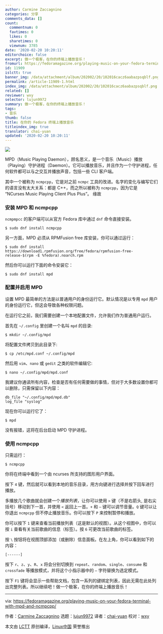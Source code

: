 ```yaml
---
author: Carmine Zaccagnino
categories: 分享
comments_data: []
count:
  commentnum: 0
  favtimes: 0
  likes: 0
  sharetimes: 0
  viewnum: 3785
date: '2020-02-20 10:20:11'
editorchoice: false
excerpt: 做一个极客，在你的终端上播放音乐！
fromurl: https://fedoramagazine.org/playing-music-on-your-fedora-terminal-with-mpd-and-ncmpcpp/
id: 11909
islctt: true
banner_img: /data/attachment/album/202002/20/102016cacz6aabazpsqblf.png
permalink: /article-11909-1.html
index_img: /data/attachment/album/202002/20/102016cacz6aabazpsqblf.png.thumb.jpg
related: []
reviewer: wxy
selector: lujun9972
summary: 做一个极客，在你的终端上播放音乐！
tags:
- 音乐
thumb: false
title: 在你的 Fedora 终端上播放音乐
titleindex_img: true
translator: chai-yuan
updated: '2020-02-20 10:20:11'
---
```


![](/data/attachment/album/202002/20/102016cacz6aabazpsqblf.png)


MPD（Music Playing Daemon），顾名思义，是一个音乐（Music）播放（Playing）守护进程（Daemon）。它可以播放音乐，并且作为一个守护进程，任何软件都可以与之交互并播放声音，包括一些 CLI 客户端。


其中一个被称为 `ncmpcpp`，它是对之前 `ncmpc` 工具的改进。名字的变化与编写它们的语言没有太大关系：都是 C++，而之所以被称为 `ncmpcpp`，因为它是 “NCurses Music Playing Client Plus Plus”。 缘故


### 安装 MPD 和 ncmpcpp


`ncmpmpcc` 的客户端可以从官方 Fedora 库中通过 `dnf` 命令直接安装。



```
$ sudo dnf install ncmpcpp
```

另一方面，MPD 必须从 RPMFusion free 库安装，你可以通过运行：



```
$ sudo dnf install https://download1.rpmfusion.org/free/fedora/rpmfusion-free-release-$(rpm -E %fedora).noarch.rpm
```

然后你可以运行下面的命令安装它：



```
$ sudo dnf install mpd
```

### 配置并启用 MPD


设置 MPD 最简单的方法是以普通用户的身份运行它。默认情况是以专用 `mpd` 用户的身份运行它，但这会导致各种权限问题。


在运行它之前，我们需要创建一个本地配置文件，允许我们作为普通用户运行。


首先在 `~/.config` 里创建一个名叫 `mpd` 的目录:



```
$ mkdir ~/.config/mpd
```

将配置文件拷贝到此目录下:



```
$ cp /etc/mpd.conf ~/.config/mpd
```

然后用 `vim`、`nano` 或 `gedit` 之类的软件编辑它:



```
$ nano ~/.config/mpd/mpd.conf
```

我建议你通读所有内容，检查是否有任何需要做的事情，但对于大多数设置你都可以删除，只需保留以下内容：



```
db_file "~/.config/mpd/mpd.db"
log_file "syslog"
```

现在你可以运行它了：



```
$ mpd
```

没有报错，这将在后台启动 MPD 守护进程。


### 使用 ncmpcpp


只需运行：



```
$ ncmpcpp
```

你将在终端中看到一个由 ncurses 所支持的图形用户界面。


按下 `4` 键，然后就可以看到本地的音乐目录，用方向键进行选择并按下回车进行播放。


多播放几个歌曲就会创建一个*播放列表*，让你可以使用 `>` 键（不是右箭头, 是右尖括号）移动到下一首，并使用 `<` 返回上一首。`+` 和 `–` 键可以调节音量。`Q` 键可以让你退出 `ncmpcpp` 但不停止播放音乐。你可以按下 `P` 来控制暂停和播放。


你可以按下 `1` 键来查看当前播放列表（这是默认的视图）。从这个视图中，你可以按 `i` 查看有关当前歌曲的信息（标签）。按 `6` 可更改当前歌曲的标签。


按 `\` 按钮将在视图顶部添加（或删除）信息面板。在左上角，你可以看到如下的内容：



```
[------]
```

按下 `r`、`z`、`y`、`R`、`x` 将会分别切换到 `repeat`、`random`、`single`、`consume` 和 `crossfade` 等播放模式，并将这个小指示器中的 `–` 字符替换为选定模式。


按下 `F1` 键将会显示一些帮助文档，包含一系列的键绑定列表，因此无需在此处列出完整列表。所以继续吧！做一个极客，在你的终端上播放音乐！




---


via: <https://fedoramagazine.org/playing-music-on-your-fedora-terminal-with-mpd-and-ncmpcpp/>


作者：[Carmine Zaccagnino](https://fedoramagazine.org/author/carzacc/) 选题：[lujun9972](https://github.com/lujun9972) 译者：[chai-yuan](https://github.com/chai-yuan) 校对：[wxy](https://github.com/wxy)


本文由 [LCTT](https://github.com/LCTT/TranslateProject) 原创编译，[Linux中国](https://linux.cn/) 荣誉推出
